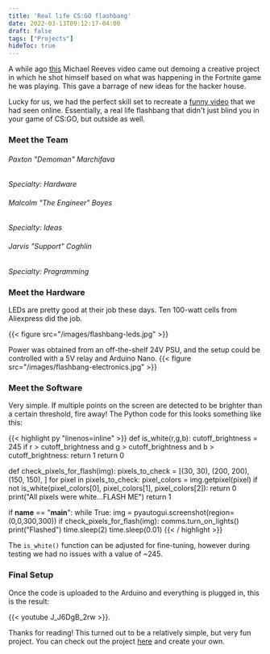 ```yaml
---
title: 'Real life CS:GO flashbang'
date: 2022-03-13T09:12:17-04:00
draft: false
tags: ["Projects"]
hideToc: true
---
```



A while ago [this](https://www.youtube.com/watch?v=D75ZuaSR8nQ) Michael Reeves video came out demoing a creative project in which he shot himself based on what was happening in the Fortnite game he was playing. This gave a barrage of new ideas for the hacker house.

Lucky for us, we had the perfect skill set to recreate a [funny video](https://www.youtube.com/watch?v=ybaK3y_6YXg) that we had seen online. Essentially, a real life flashbang that didn't just blind you in your game of CS:GO, but outside as well.

### Meet the Team

###### Paxton "Demoman" Marchifava
*Specialty: Hardware*

###### Malcolm "The Engineer" Boyes
*Specialty: Ideas*

###### Jarvis "Support" Coghlin
*Specialty: Programming*


### Meet the Hardware
LEDs are pretty good at their job these days. Ten 100-watt cells from Aliexpress did the job.

{{< figure src="/images/flashbang-leds.jpg" >}}

Power was obtained from an off-the-shelf 24V PSU, and the setup could be controlled with a 5V relay and Arduino Nano.
{{< figure src="/images/flashbang-electronics.jpg" >}}


### Meet the Software

Very simple. If multiple points on the screen are detected to be brighter than a certain threshold, fire away!
The Python code for this looks something like this:

{{< highlight py "linenos=inline" >}}
def is_white(r,g,b):
    cutoff_brightness = 245
    if r > cutoff_brightness and g > cutoff_brightness and b > cutoff_brightness:
        return 1
    return 0

def check_pixels_for_flash(img):
    pixels_to_check = [(30, 30),
                       (200, 200),
                       (150, 150), ]
    for pixel in pixels_to_check:
        pixel_colors = img.getpixel(pixel)
        if not is_white(pixel_colors[0], pixel_colors[1], pixel_colors[2]):
            return 0
    print("All pixels were white...FLASH ME")
    return 1

if __name__ == "__main__":
    while True:
        img = pyautogui.screenshot(region=(0,0,300,300))
        if check_pixels_for_flash(img):
            comms.turn_on_lights()
            print("Flashed")
            time.sleep(2)
        time.sleep(0.01)
{{< / highlight >}}

The `is_white()` function can be adjusted for fine-tuning, however during testing we had no issues with a value of ~245.


### Final Setup

Once the code is uploaded to the Arduino and everything is plugged in, this is the result: 

{{< youtube J_J6DgB_2rw >}}.
  
Thanks for reading! This turned out to be a relatively simple, but very fun project. 
You can check out the project [here](https://github.com/jarviscog/enhanced-flashbang) and create your own.
